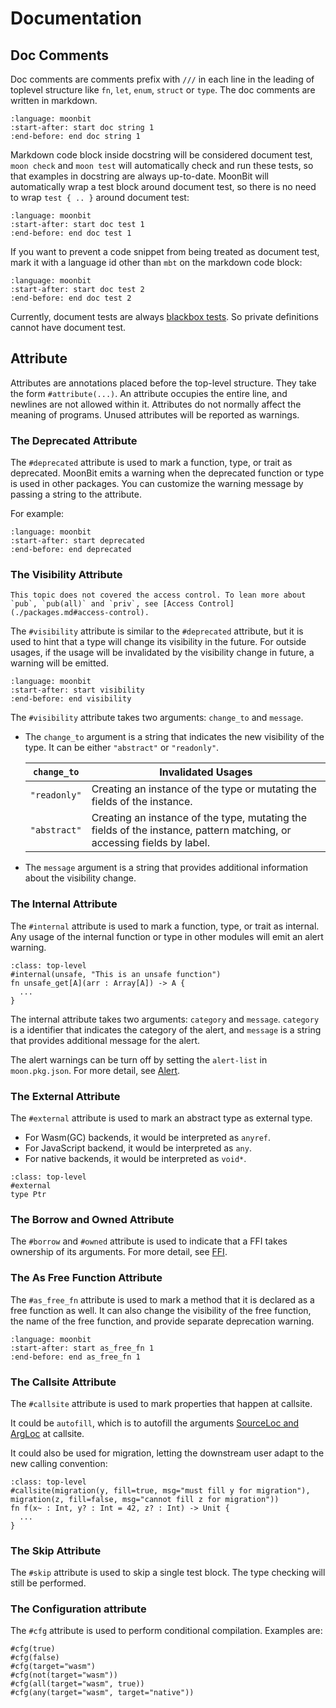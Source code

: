 # Documentation

## Doc Comments

Doc comments are comments prefix with `///` in each line in the leading of toplevel structure like `fn`, `let`, `enum`, `struct` or `type`. The doc comments are written in markdown.

```{literalinclude} /sources/language/src/misc/top.mbt
:language: moonbit
:start-after: start doc string 1
:end-before: end doc string 1

```

Markdown code block inside docstring will be considered document test,
`moon check` and `moon test` will automatically check and run these tests, so that examples in docstring are always up-to-date.
MoonBit will automatically wrap a test block around document test,
so there is no need to wrap `test { .. }` around document test:

```{literalinclude} /sources/language/src/misc/top.mbt
:language: moonbit
:start-after: start doc test 1
:end-before: end doc test 1
```

If you want to prevent a code snippet from being treated as document test,
mark it with a language id other than `mbt` on the markdown code block:

```{literalinclude} /sources/language/src/misc/top.mbt
:language: moonbit
:start-after: start doc test 2
:end-before: end doc test 2
```

Currently, document tests are always [blackbox tests](/language/tests.md#blackbox-tests-and-whitebox-tests).
So private definitions cannot have document test.

## Attribute

Attributes are annotations placed before the top-level structure. They take the form `#attribute(...)`. 
An attribute occupies the entire line, and newlines are not allowed within it. 
Attributes do not normally affect the meaning of programs. Unused attributes will be reported as warnings.

### The Deprecated Attribute

The `#deprecated` attribute is used to mark a function, type, or trait as deprecated. 
MoonBit emits a warning when the deprecated function or type is used in other packages. 
You can customize the warning message by passing a string to the attribute.

For example:

```{literalinclude} /sources/language/src/attributes/top.mbt
:language: moonbit
:start-after: start deprecated
:end-before: end deprecated
  ```

### The Visibility Attribute

```{note}
This topic does not covered the access control. To lean more about `pub`, `pub(all)` and `priv`, see [Access Control](./packages.md#access-control).
```

The `#visibility` attribute is similar to the `#deprecated` attribute, but it is used to hint that a type will change its visibility in the future. 
For outside usages, if the usage will be invalidated by the visibility change in future, a warning will be emitted. 

```{literalinclude} /sources/language/src/attributes/top.mbt
:language: moonbit
:start-after: start visibility
:end-before: end visibility
```

The `#visibility` attribute takes two arguments: `change_to` and `message`.

- The `change_to` argument is a string that indicates the new visibility of the type. It can be either `"abstract"` or `"readonly"`.

  | `change_to` | Invalidated Usages |
  |-------------|--------------------|
  | `"readonly"`  | Creating an instance of the type or mutating the fields of the instance. |
  | `"abstract"`  | Creating an instance of the type, mutating the fields of the instance, pattern matching, or accessing fields by label. |

- The `message` argument is a string that provides additional information about the visibility change.

### The Internal Attribute

The `#internal` attribute is used to mark a function, type, or trait as internal. 
Any usage of the internal function or type in other modules will emit an alert warning.

```{code-block} moonbit
:class: top-level
#internal(unsafe, "This is an unsafe function")
fn unsafe_get[A](arr : Array[A]) -> A {
  ...
}
```

The internal attribute takes two arguments: `category` and `message`. 
`category` is a identifier that indicates the category of the alert, and `message` is a string that provides additional message for the alert.

The alert warnings can be turn off by setting the `alert-list` in `moon.pkg.json`.
For more detail, see [Alert](../toolchain/moon/package.md#alert-list).

### The External Attribute

The `#external` attribute is used to mark an abstract type as external type.

- For Wasm(GC) backends, it would be interpreted as `anyref`.
- For JavaScript backend, it would be interpreted as `any`.
- For native backends, it would be interpreted as `void*`.

```{code-block} moonbit
:class: top-level
#external
type Ptr
```

### The Borrow and Owned Attribute

The `#borrow` and `#owned` attribute is used to indicate that a FFI takes ownership of its arguments. For more detail, see [FFI](./ffi.md#the-borrow-and-owned-attribute).

### The As Free Function Attribute

The `#as_free_fn` attribute is used to mark a method that it is declared as a free function as well.
It can also change the visibility of the free function, the name of the free function, and provide separate deprecation warning.

```{literalinclude} /sources/language/src/misc/top.mbt
:language: moonbit
:start-after: start as_free_fn 1
:end-before: end as_free_fn 1
```

### The Callsite Attribute

The `#callsite` attribute is used to mark properties that happen at callsite.

It could be `autofill`, which is to autofill the arguments [SourceLoc and ArgLoc](/language/fundamentals.md#autofill-arguments)
at callsite.

It could also be used for migration, letting the downstream user adapt to the new calling convention:

```{code-block} moonbit
:class: top-level
#callsite(migration(y, fill=true, msg="must fill y for migration"), migration(z, fill=false, msg="cannot fill z for migration"))
fn f(x~ : Int, y? : Int = 42, z? : Int) -> Unit {
  ...
}
```

### The Skip Attribute

The `#skip` attribute is used to skip a single test block. The type checking will still be performed.

### The Configuration attribute

The `#cfg` attribute is used to perform conditional compilation. Examples are:

<!-- MANUAL CHECK -->

```moonbit
#cfg(true)
#cfg(false)
#cfg(target="wasm")
#cfg(not(target="wasm"))
#cfg(all(target="wasm", true))
#cfg(any(target="wasm", target="native"))
```